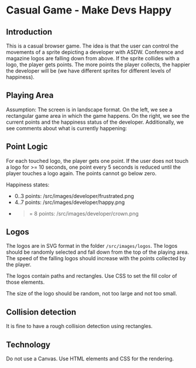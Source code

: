 # Casual Game - Make Devs Happy

## Introduction

This is a casual browser game. The idea is that the user can control the movements of a sprite depicting a developer with ASDW. Conference and magazine logos are falling down from above. If the sprite collides with a logo, the player gets points. The more points the player collects, the happier the developer will be (we have different sprites for different levels of happiness).

## Playing Area

Assumption: The screen is in landscape format. On the left, we see a rectangular game area in which the game happens. On the right, we see the current points and the happiness status of the developer. Additionally, we see comments about what is currently happening:

## Point Logic

For each touched logo, the player gets one point. If the user does not touch a logo for >= 10 seconds, one point every 5 seconds is reduced until the player touches a logo again. The points cannot go below zero.

Happiness states:

* 0..3 points: /src/images/developer/frustrated.png
* 4..7 points: /src/images/developer/happy.png
* >= 8 points: /src/images/developer/crown.png

## Logos

The logos are in SVG format in the folder `/src/images/logos`. The logos should be randomly selected and fall down from the top of the playing area. The speed of the falling logos should increase with the points collected by the player.

The logos contain paths and rectangles. Use CSS to set the fill color of those elements.

The size of the logo should be random, not too large and not too small.

## Collision detection

It is fine to have a rough collision detection using rectangles.

## Technology

Do not use a Canvas. Use HTML elements and CSS for the rendering.